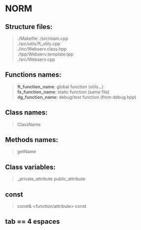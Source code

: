 # NORM

## Structure files:
>./Makefile
./src/main.cpp  
./src/utils/ft_utils.cpp  
./inc/Webserv.class.hpp  
./tpp/Webserv.template.tpp  
./src/Webserv.cpp

## Functions names:
>**ft_function_name**: global function (utils...)  
**fs_function_name**: static function (same file)  
**dg_function_name**: debug/test function (from debug.hpp)

## Class names:
> ClassName

## Methods names:
> getName

## Class variables:
> _private_attribute
> public_attribute

## const
> <type> const& <function/attribute> const

## tab == 4 espaces